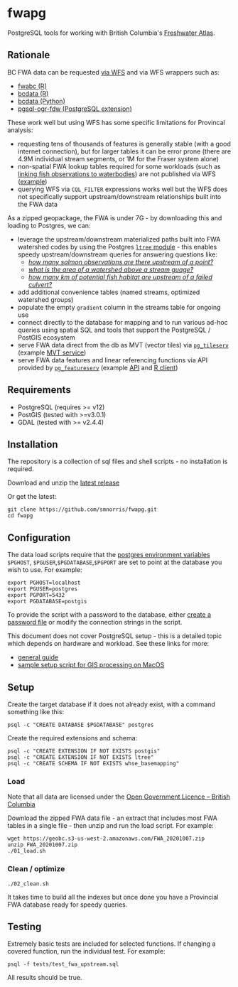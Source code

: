 # fwapg

PostgreSQL tools for working with British Columbia's [Freshwater Atlas](https://www2.gov.bc.ca/gov/content/data/geographic-data-services/topographic-data/freshwater).

## Rationale

BC FWA data can be requested [via WFS](https://openmaps.gov.bc.ca/geo/pub/wfs?service=WFS&version=2.0.0&request=GetFeature&typeName=WHSE_BASEMAPPING.FWA_LAKES_POLY&outputFormat=json&SRSNAME=epsg%3A3005&CQL_FILTER=GNIS_NAME_1=%27Quamichan%20Lake%27) and via WFS wrappers such as:

- [fwabc (R)](https://github.com/poissonconsulting/fwabc)
- [bcdata (R)](https://github.com/bcgov/bcdata)
- [bcdata (Python)](https://github.com/smnorris/bcdata)
- [pgsql-ogr-fdw (PostgreSQL extension)](https://github.com/pramsey/pgsql-ogr-fdw)

These work well but using WFS has some specific limitations for Provincal analysis:

- requesting tens of thousands of features is generally stable (with a good internet connection), but for larger tables it can be error prone (there are 4.9M individual stream segments, or 1M for the Fraser system alone)
- non-spatial FWA lookup tables required for some workloads (such as [linking fish observations to waterbodies](https://github.com/smnorris/bcfishobs)) are not published via WFS ([example](https://catalogue.data.gov.bc.ca/dataset/freshwater-atlas-20k-50k-stream-cross-reference-table))
- querying WFS via `CQL_FILTER` expressions works well but the WFS does not specifically support upstream/downstream relationships built into the FWA data

As a zipped geopackage, the FWA is under 7G - by downloading this and loading to Postgres, we can:

- leverage the upstream/downstream materialized paths built into FWA watershed codes by using the Postgres [`ltree` module](https://www.postgresql.org/docs/current/ltree.html) - this enables speedy upstream/downstream queries for answering questions like:
    + [*how many salmon observations are there upstream of a point?*](https://github.com/smnorris/bcfishobs)
    + [*what is the area of a watershed above a stream guage?*](https://github.com/smnorris/bcbasins)
    + [*how many km of potential fish habitat are upstream of a failed culvert?*](https://github.com/smnorris/pscis)
- add additional convenience tables (named streams, optimized watershed groups)
- populate the empty `gradient` column in the streams table for ongoing use
- connect directly to the database for mapping and to run various ad-hoc queries using spatial SQL and tools that support the PostgreSQL / PostGIS ecosystem
- serve FWA data direct from the db as MVT (vector tiles) via [`pg_tileserv`](https://github.com/CrunchyData/pg_tileserv) (example [MVT service](https://www.hillcrestgeo.ca/pg_tileserv))
- serve FWA data features and linear referencing functions via API provided by [`pg_featureserv`](https://github.com/CrunchyData/pg_featureserv) (example [API](https://www.hillcrestgeo.ca/fwapg) and [R client](https://github.com/poissonconsulting/fwapgr/))


## Requirements

- PostgreSQL (requires >= v12)
- PostGIS (tested with >=v3.0.1)
- GDAL (tested with >= v2.4.4)


## Installation

The repository is a collection of sql files and shell scripts - no installation is required.

Download and unzip the [latest release](https://github.com/smnorris/fwapg/releases)

Or get the latest:

    git clone https://github.com/smnorris/fwapg.git
    cd fwapg


## Configuration

The data load scripts require that the [postgres environment variables](https://www.postgresql.org/docs/current/libpq-envars.html) `$PGHOST`, `$PGUSER`,`$PGDATABASE`,`$PGPORT` are set to point at the database you wish to use. For example:

    export PGHOST=localhost
    export PGUSER=postgres
    export PGPORT=5432
    export PGDATABASE=postgis

To provide the script with a password to the database, either [create a password file]( https://www.postgresql.org/docs/current/libpq-pgpass.html) or modify the connection strings in the script.

This document does not cover PostgreSQL setup - this is a detailed topic which depends on hardware and workload. See these links for more:

- [general guide](https://wiki.postgresql.org/wiki/Performance_Optimization)
- [sample setup script for GIS processing on MacOS](https://github.com/bcgov/designatedlands/blob/master/scripts/postgres_mac_setup.sh)


## Setup

Create the target database if it does not already exist, with a command something like this:

    psql -c "CREATE DATABASE $PGDATABASE" postgres

Create the required extensions and schema:

    psql -c "CREATE EXTENSION IF NOT EXISTS postgis"
    psql -c "CREATE EXTENSION IF NOT EXISTS ltree"
    psql -c "CREATE SCHEMA IF NOT EXISTS whse_basemapping"

### Load

Note that all data are licensed under the [Open Government Licence – British Columbia](https://www2.gov.bc.ca/gov/content/data/open-data/open-government-licence-bc)

Download the zipped FWA data file - an extract that includes most FWA tables in a single file - then unzip and run the load script. For example:

    wget https://geobc.s3-us-west-2.amazonaws.com/FWA_20201007.zip
    unzip FWA_20201007.zip
    ./01_load.sh

### Clean / optimize

    ./02_clean.sh

It takes time to build all the indexes but once done you have a Provincial FWA database ready for speedy queries.

## Testing

Extremely basic tests are included for selected functions.
If changing a covered function, run the individual test. For example:

    psql -f tests/test_fwa_upstream.sql

All results should be true.